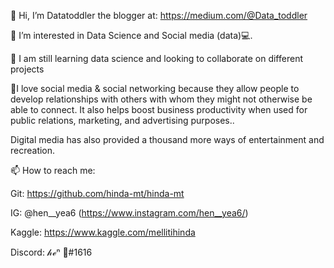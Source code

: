 👋 Hi, I’m Datatoddler the blogger at: https://medium.com/@Data_toddler

👀 I’m interested in Data Science and Social media (data)💻.

🤝 I am still learning data science and looking to collaborate on different projects

💞️I love social media & social networking because they allow people to develop relationships with others with whom they might not otherwise be able to connect. It also helps boost business productivity when used for public relations, marketing, and advertising purposes.. 

Digital media has also provided a thousand more ways of entertainment and recreation.

📫 How to reach me:

Git: https://github.com/hinda-mt/hinda-mt 

IG: @hen__yea6 (https://www.instagram.com/hen__yea6/)

Kaggle: https://www.kaggle.com/mellitihinda

Discord: 𝒽ℯⁿ 🦋#1616
